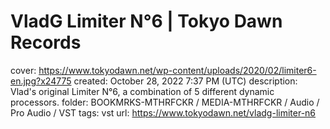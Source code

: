 # VladG Limiter N°6 | Tokyo Dawn Records

cover: https://www.tokyodawn.net/wp-content/uploads/2020/02/limiter6-en.jpg?x24775
created: October 28, 2022 7:37 PM (UTC)
description: Vlad's original Limiter N°6, a combination of 5 different dynamic processors.
folder: BOOKMRKS-MTHRFCKR / MEDIA-MTHRFCKR / Audio / Pro Audio / VST
tags: vst
url: https://www.tokyodawn.net/vladg-limiter-n6